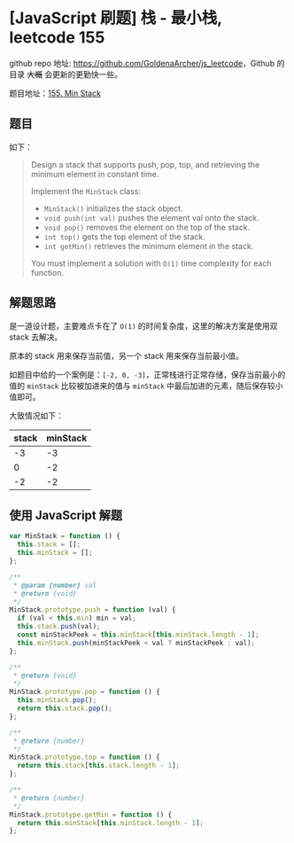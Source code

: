 # [JavaScript 刷题] 栈 - 最小栈, leetcode 155

github repo 地址: <https://github.com/GoldenaArcher/js_leetcode>，Github 的目录 ~~大概~~ 会更新的更勤快一些。

题目地址：[155. Min Stack](https://leetcode.com/problems/min-stack/)

## 题目

如下：

> Design a stack that supports push, pop, top, and retrieving the minimum element in constant time.
>
> Implement the `MinStack` class:
>
> - `MinStack()` initializes the stack object.
> - `void push(int val)` pushes the element val onto the stack.
> - `void pop()` removes the element on the top of the stack.
> - `int top()` gets the top element of the stack.
> - `int getMin()` retrieves the minimum element in the stack.
>
> You must implement a solution with `O(1)` time complexity for each function.

## 解题思路

是一道设计题，主要难点卡在了 `O(1)` 的时间复杂度，这里的解决方案是使用双 stack 去解决。

原本的 stack 用来保存当前值，另一个 stack 用来保存当前最小值。

如题目中给的一个案例是：`[-2, 0, -3]`，正常栈进行正常存储，保存当前最小的值的 `minStack` 比较被加进来的值与 `minStack` 中最后加进的元素，随后保存较小值即可。

大致情况如下：

| stack | minStack |
| :---- | :------- |
| -3    | -3       |
| 0     | -2       |
| -2    | -2       |

## 使用 JavaScript 解题

```javascript
var MinStack = function () {
  this.stack = [];
  this.minStack = [];
};

/**
 * @param {number} val
 * @return {void}
 */
MinStack.prototype.push = function (val) {
  if (val < this.min) min = val;
  this.stack.push(val);
  const minStackPeek = this.minStack[this.minStack.length - 1];
  this.minStack.push(minStackPeek < val ? minStackPeek : val);
};

/**
 * @return {void}
 */
MinStack.prototype.pop = function () {
  this.minStack.pop();
  return this.stack.pop();
};

/**
 * @return {number}
 */
MinStack.prototype.top = function () {
  return this.stack[this.stack.length - 1];
};

/**
 * @return {number}
 */
MinStack.prototype.getMin = function () {
  return this.minStack[this.minStack.length - 1];
};
```
